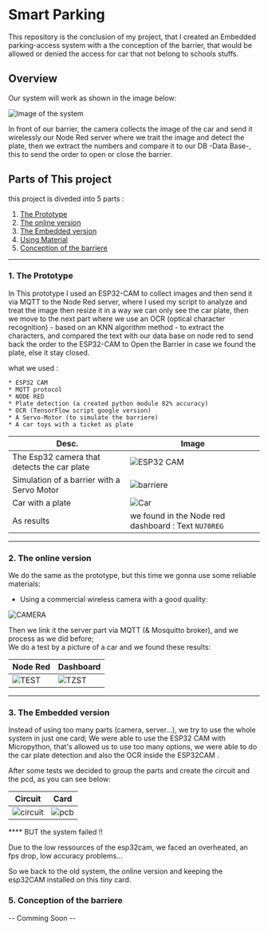 # Smart Parking

This repository is the conclusion of my project, that I created an Embedded parking-access system with a the conception of the barrier, that would be allowed or denied the access for car that not belong to schools stuffs.

## Overview 

Our system will work as shown in the image below:

![Image of the system](https://github.com/RinmoDo/FaceDoorLock/blob/main/images/overview.png)

In front of our barrier, the camera collects the image of the car and send it wirelessly our Node Red server where we trait the image and detect the plate, then we extract the numbers and compare it to our DB -Data Base-, this to send the order to open or close the barrier.

## Parts of This project 

this project is diveded into 5 parts : 

1. [The Prototype](https://github.com/RinmoDo/FaceDoorLock#1-the-prototype)
2. [The online version ](https://github.com/RinmoDo/FaceDoorLock#2-the-online-version)
3. [The Embedded version ](https://github.com/RinmoDo/FaceDoorLock#3-The-Embedded-version )
4. [Using Material](https://github.com/RinmoDo/FaceDoorLock#4-Using-Material)
5. [Conception of the barriere](https://github.com/RinmoDo/FaceDoorLock#5-Conception-of-the-barriere)

*** 

### 1. The Prototype 
    
   In This prototype I used an ESP32-CAM to collect images and then send it via MQTT to the Node Red server, where I used my script to analyze and treat the image then resize it in a way we can only see the car plate, then we move to the next part where we use an OCR (optical character recognition) - based on an KNN algorithm method - to extract the characters, and compared the text with our data base on node red to send back the order to the ESP32-CAM to Open the Barrier in case we found the plate, else it stay closed.
   
   what we used : 
   
    * ESP32 CAM 
    * MQTT protocol
    * NODE RED 
    * Plate detection (a created python module 82% accuracy)
    * OCR (TensorFlow script google version)
    * A Servo-Motor (to simulate the barriere)
    * A car toys with a ticket as plate
   
  Desc. | Image 
------------ | -------------
The Esp32 camera that detects the car plate | ![ESP32 CAM](https://github.com/RinmoDo/FaceDoorLock/blob/main/images/esp32CAM.png) 
Simulation of a barrier with a Servo Motor | ![barriere](https://github.com/RinmoDo/FaceDoorLock/blob/main/images/barriere.png)
Car with a plate | ![Car](https://github.com/RinmoDo/FaceDoorLock/blob/main/images/car.png)
As results | we found in the Node red dashboard :  Text `NU70REG `   
   
   ***
   
### 2. The online version 

We do the same as the prototype, but this time we gonna use some reliable materials:

* Using a commercial wireless camera with a good quality:

 ![CAMERA](https://github.com/RinmoDo/FaceDoorLock/blob/main/images/alhuacam.png) 
 
Then we link it the server part via MQTT (& Mosquitto broker), and we process as we did before;   
We do a test by a picture of a car and we found these results:  
  
  Node Red | Dashboard
  ------------ | -------------
![TEST](https://github.com/RinmoDo/FaceDoorLock/blob/main/images/testreasult.png) | ![TZST](https://github.com/RinmoDo/FaceDoorLock/blob/main/images/testDashboard.png) 
 
 ***
 
### 3. The Embedded version 

   Instead of using too many parts (camera, server...), we try to use the whole system in just one card; We were able to use the ESP32 CAM with Micropython, that's allowed us to use too many options, we were able to do the car plate detection and also the OCR inside the ESP32CAM .
   
   After some tests we decided to group the parts and create the circuit and the pcd, as you can see below: 

  Circuit | Card
  ------------ | ------------- 
![circuit](https://github.com/RinmoDo/FaceDoorLock/blob/main/images/circuit.png) | ![pcb](https://github.com/RinmoDo/FaceDoorLock/blob/main/images/pcb.png) 

**** BUT the system failed !!

Due to the low ressources of the esp32cam, we faced an overheated, an fps drop, low accuracy problems... 

So we back to the old system, the online version and keeping the esp32CAM installed on this tiny card.  
   

### 5. Conception of the barriere

-- Comming Soon --
